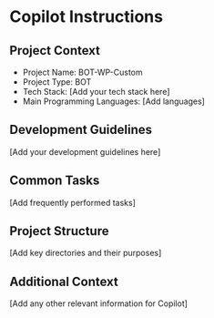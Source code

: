 # Copilot Instructions

## Project Context
- Project Name: BOT-WP-Custom
- Project Type: BOT
- Tech Stack: [Add your tech stack here]
- Main Programming Languages: [Add languages]

## Development Guidelines
[Add your development guidelines here]

## Common Tasks
[Add frequently performed tasks]

## Project Structure
[Add key directories and their purposes]

## Additional Context
[Add any other relevant information for Copilot]
